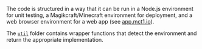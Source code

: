 The code is structured in a way that it can be run in a Node.js environment for unit testing, a Magikcraft/Minecraft environment for deployment, and a web browser environment for a web app (see [app.mct1.io](http://app.mct1.io)).

The [`util`](https://github.com/mc-t1/mct1/tree/master/src/util) folder contains wrapper functions that detect the environment and return the appropriate implementation.